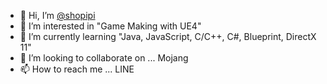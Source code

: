 - 👋 Hi, I’m [@shopipi](https://github.com/shopipi)
- 👀 I’m interested in "Game Making with UE4"
- 🌱 I’m currently learning "Java, JavaScript, C/C++, C#, Blueprint, DirectX 11"
- 💞️ I’m looking to collaborate on ... Mojang
- 📫 How to reach me ... LINE

<!---
shopipi/shopipi is a ✨ special ✨ repository because its `README.md` (this file) appears on your GitHub profile.
You can click the Preview link to take a look at your changes.
--->
